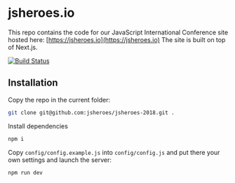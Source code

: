 # jsheroes.io

This repo contains the code for our JavaScript International Conference site hosted here: [https://jsheroes.io](https://jsheroes.io) The site is built on top of Next.js.

[![Build Status](https://travis-ci.org/jsheroes/jsheroes-2018.svg?branch=master)](https://travis-ci.org/jsheroes/jsheroes-2018)

## Installation

Copy the repo in the current folder:

```bash
git clone git@github.com:jsheroes/jsheroes-2018.git .
```

Install dependencies

```bash
npm i
```

Copy `config/config.example.js` into `config/config.js` and put there your own settings and launch the server:

```bash
npm run dev
```
